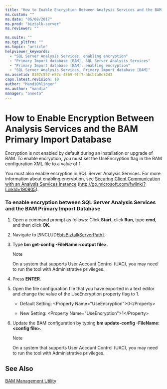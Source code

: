 ```yaml
---
title: "How to Enable Encryption Between Analysis Services and the BAM Primary Import Database | Microsoft Docs"
ms.custom: ""
ms.date: "06/08/2017"
ms.prod: "biztalk-server"
ms.reviewer: ""

ms.suite: ""
ms.tgt_pltfrm: ""
ms.topic: "article"
helpviewer_keywords: 
  - "SQL Server Analysis Services, enabling encryption"
  - "Primary Import database [BAM], SQL Server Analysis Services"
  - "Primary Import database [BAM], enabling encryption"
  - "SQL Server Analysis Services, Primary Import database [BAM]"
ms.assetid: 8107c557-e57c-4569-9ff7-abcb7a8e5243
caps.latest.revision: 10
author: "MandiOhlinger"
ms.author: "mandia"
manager: "anneta"
---
```

# How to Enable Encryption Between Analysis Services and the BAM Primary Import Database
Encryption is not enabled by default during an installation or upgrade of BAM. To enable encryption, you must set the UseEncryption flag in the BAM configuration XML file to a value of 1.  
  
 You must also enable encryption in SQL Server Analysis Services. For more information about enabling encryption, see [Securing Client Communication with an Analysis Services Instance](http://go.microsoft.com/fwlink/?LinkId=190805) (http://go.microsoft.com/fwlink/?LinkId=190805).  
  
### To enable encryption between SQL Server Analysis Services and the BAM Primary Import Database  
  
1. Open a command prompt as follows: Click **Start**, click **Run**, type **cmd**, and then click **OK**.  
  
2. Navigate to [!INCLUDE[btsBiztalkServerPath](../includes/btsbiztalkserverpath-md.md)].  
  
3. Type **bm get-config -FileName:\<output file\>**.  
  
   > [!NOTE]
   >  On a system that supports User Account Control (UAC), you may need to run the tool with Administrative privileges.  
  
4. Press **ENTER**.  
  
5. Open the file configuration file that you have exported in a text editor and change the value of the UseEncryption property flag to 1.  
  
   -   Default Setting: \<Property Name="UseEncryption"\>0\</Property\>  
  
   -   New Setting: \<Property Name="UseEncryption"\>1\</Property\>  
  
6. Update the BAM configuration by typing **bm update-config -FileName:\<config file\>**.  
  
   > [!NOTE]
   >  On a system that supports User Account Control (UAC), you may need to run the tool with Administrative privileges.  
  
## See Also  
 [BAM Management Utility](../core/bam-management-utility.md)